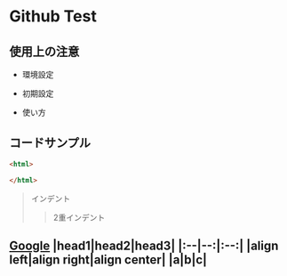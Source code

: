# Github Test

## 使用上の注意

- 環境設定

- 初期設定

- 使い方

## コードサンプル

~~~html
<html>

</html>
~~~

> インデント
>> 2重インデント

[Google](https://www.google.co.jp)
|head1|head2|head3|
|:--|--:|:--:|
|align left|align right|align center|
|a|b|c|
--